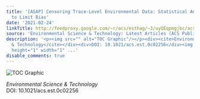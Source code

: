 ```yaml
---
title: '[ASAP] Censoring Trace-Level Environmental Data: Statistical Analysis Considerations
  to Limit Bias'
date: '2021-02-24'
linkTitle: http://feedproxy.google.com/~r/acs/esthag/~3/uyQEqpmgjbc/acs.est.0c02256
source: 'Environmental Science & Technology: Latest Articles (ACS Publications)'
description: '<p><img src="" alt="TOC Graphic"/></p><div><cite>Environmental Science
  & Technology</cite></div><div>DOI: 10.1021/acs.est.0c02256</div><img src="http://feeds.feedburner.com/~r/acs/esthag/~4/uyQEqpmgjbc"
  height="1" width="1" ...'
disable_comments: true
---
```

<p><img src="" alt="TOC Graphic"/></p><div><cite>Environmental Science & Technology</cite></div><div>DOI: 10.1021/acs.est.0c02256</div><img src="http://feeds.feedburner.com/~r/acs/esthag/~4/uyQEqpmgjbc" height="1" width="1" ...